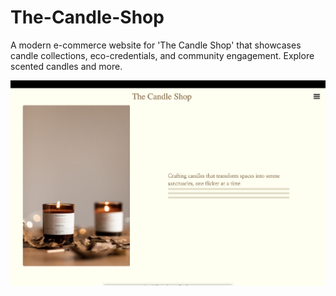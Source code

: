 # The-Candle-Shop
A modern e-commerce website for 'The Candle Shop' that showcases candle collections, eco-credentials, and community engagement. Explore scented candles and more.

<img src='the-candle-shop.png' />